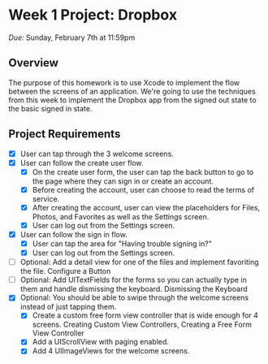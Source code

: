 # Week 1 Project: Dropbox
_Due:_ Sunday, February 7th at 11:59pm

## Overview
The purpose of this homework is to use Xcode to implement the flow between the screens of an application. We're going to use the techniques from this week to implement the Dropbox app from the signed out state to the basic signed in state.

## Project Requirements
- [x] User can tap through the 3 welcome screens.
- [x] User can follow the create user flow.
  - [x] On the create user form, the user can tap the back button to go to the page where they can sign in or create an account.
  - [x] Before creating the account, user can choose to read the terms of service.
  - [x] After creating the account, user can view the placeholders for Files, Photos, and Favorites as well as the Settings screen.
  - [x] User can log out from the Settings screen.
- [x] User can follow the sign in flow.
  - [x] User can tap the area for "Having trouble signing in?"
  - [x] User can log out from the Settings screen.
- [ ] Optional: Add a detail view for one of the files and implement favoriting the file. Configure a Button
- [ ] Optional: Add UITextFields for the forms so you can actually type in them and handle dismissing the keyboard. Dismissing the Keyboard
- [x] Optional: You should be able to swipe through the welcome screens instead of just tapping them.
  - [x] Create a custom free form view controller that is wide enough for 4 screens. Creating Custom View Controllers, Creating a Free Form View Controller
  - [x] Add a UIScrollView with paging enabled.
  - [x] Add 4 UIImageViews for the welcome screens.

